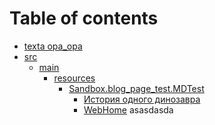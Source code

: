 ﻿# Table of contents

* [texta opa\_opa](README.md)
* [src](src/README.md)
  * [main](src/main/README.md)
    * [resources](src/main/resources/README.md)
      * [Sandbox.blog\_page\_test.MDTest](src/main/resources/sandbox.blog_page_test.mdtest/README.md)
        * [История одного динозавра](src/main/resources/sandbox.blog_page_test.mdtest/istoriya-odnogo-dinozavra.md)
        * [WebHome](src/main/resources/sandbox.blog_page_test.mdtest/webhome.md)
asasdasda

